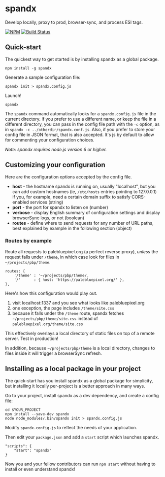 # spandx

Develop locally, proxy to prod, browser-sync, and process ESI tags.

[![NPM](https://nodei.co/npm/spandx.png)](https://www.npmjs.com/package/spandx)
[![Build
Status](https://travis-ci.org/redhataccess/spandx.png?branch=master)](https://travis-ci.org/redhataccess/spandx)

## Quick-start

The quickest way to get started is by installing spandx as a global package.

    npm install -g spandx

Generate a sample configuration file:

    spandx init > spandx.config.js

Launch!

    spandx

The `spandx` command automatically looks for a `spandx.config.js` file in the current directory.  If you prefer to use a different name, or keep the file in a different directory, you can pass in the config file path with the `-c` option, as in `spandx -c ../otherdir/spandx.conf.js`.  Also, if you prefer to store your config file in JSON format, that is also accepted.  It's js by default to allow for commenting your configuration choices.

*Note: spandx requires node.js version 6 or higher.*

## Customizing your configuration

Here are the configuration options accepted by the config file. 

  - **host** - the hostname spandx is running on, usually "localhost", but you can add custom hostnames (ie, `/etc/hosts` entries pointing to 127.0.0.1) if you, for example, need a certain domain suffix to satisfy CORS-enabled services (string)
  - **port** - the port for spandx to listen on (number)
  - **verbose** - display English summary of configuration settings and display browserSync logs, or not (boolean)
  - **routes** - define where to send requests for any number of URL paths, best explained by example in the following section (object)
    

### Routes by example

Route all requests to palebluepixel.org (a perfect reverse proxy), *unless* the request falls under `/theme`, in which case look for files in `~/projects/pbp/theme`.

    routes: {
        '/theme' : '~/projects/pbp/theme/,
        '/'      : { host: 'https://palebluepixel.org/' },
    },

Here's how this configuration would play out.

  1. visit localhost:1337 and you see what looks like palebluepixel.org
  2. one exception, the page includes `/theme/site.css`
  3. because it falls under the `/theme` route, spandx fetches `~/projects/pbp/theme/site.css` instead of `palebluepixel.org/theme/site.css`

This effectively overlays a local directory of static files on top of a remote server.  Test in production!

In addition, because `~/projects/pbp/theme` is a local directory, changes to files inside it will trigger a browserSync refresh.

## Installing as a local package in your project

The quick-start has you install spandx as a global package for simplicity, but installing it locally per-project is a better approach in many ways.

Go to your project, install spandx as a dev dependency, and create a config file:

    cd $YOUR_PROJECT
    npm install --save-dev spandx
    node node_modules/.bin/spandx init > spandx.config.js

Modify `spandx.config.js` to reflect the needs of your application.

Then edit your `package.json` and add a `start` script which launches spandx.

    "scripts": {
        "start": "spandx"
    }

Now you and your fellow contributors can run `npm start` without having to install or even understand spandx!
